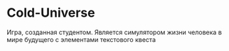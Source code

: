 # Cold-Universe

Игра, созданная студентом. Является симулятором жизни человека в мире будущего с элементами текстового квеста

